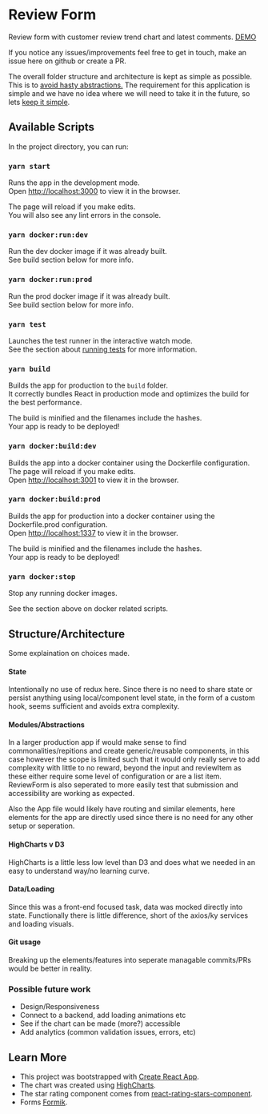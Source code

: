 # Review Form

Review form with customer review trend chart and latest comments. [DEMO](https://productreviews.davidvanzyl.io/)

If you notice any issues/improvements feel free to get in touch, make an issue here on github or create a PR.

The overall folder structure and architecture is kept as simple as possible. This is to [avoid hasty abstractions.](https://kentcdodds.com/blog/aha-programming) The requirement for this application is simple and we have no idea where we will need to
take it in the future, so lets [keep it simple](https://en.wikipedia.org/wiki/KISS_principle).

## Available Scripts

In the project directory, you can run:

### `yarn start`

Runs the app in the development mode.<br />
Open [http://localhost:3000](http://localhost:3000) to view it in the browser.

The page will reload if you make edits.<br />
You will also see any lint errors in the console.

### `yarn docker:run:dev`

Run the dev docker image if it was already built.<br />
See build section below for more info.

### `yarn docker:run:prod`

Run the prod docker image if it was already built.<br />
See build section below for more info.

### `yarn test`

Launches the test runner in the interactive watch mode.<br />
See the section about [running tests](https://facebook.github.io/create-react-app/docs/running-tests) for more information.

### `yarn build`

Builds the app for production to the `build` folder.<br />
It correctly bundles React in production mode and optimizes the build for the best performance.

The build is minified and the filenames include the hashes.<br />
Your app is ready to be deployed!

### `yarn docker:build:dev`

Builds the app into a docker container using the Dockerfile configuration.<br />
The page will reload if you make edits.<br />
Open [http://localhost:3001](http://localhost:3001) to view it in the browser.

### `yarn docker:build:prod`

Builds the app for production into a docker container using the Dockerfile.prod configuration.<br />
Open [http://localhost:1337](http://localhost:1337) to view it in the browser.

The build is minified and the filenames include the hashes.<br />
Your app is ready to be deployed!

### `yarn docker:stop`

Stop any running docker images.

See the section above on docker related scripts.

## Structure/Architecture

Some explaination on choices made.

#### State

Intentionally no use of redux here. Since there is no need to share state or persist anything using local/component level state,
in the form of a custom hook, seems sufficient and avoids extra complexity.

#### Modules/Abstractions

In a larger production app if would make sense to find commonalities/repitions and create generic/reusable components, in this case
however the scope is limited such that it would only really serve to add complexity with little to no reward, beyond the input and reviewItem as these either require some level of configuration or are a list item. ReviewForm is also seperated to more easily test
that submission and accessibility are working as expected.

Also the App file would likely have routing and similar elements, here elements for the app are directly used since there is no
need for any other setup or seperation.

#### HighCharts v D3

HighCharts is a little less low level than D3 and does what we needed in an easy to understand way/no learning curve.

#### Data/Loading

Since this was a front-end focused task, data was mocked directly into state. Functionally there is little difference, short of the
axios/ky services and loading visuals.

#### Git usage

Breaking up the elements/features into seperate managable commits/PRs would be better in reality.

### Possible future work

- Design/Responsiveness
- Connect to a backend, add loading animations etc
- See if the chart can be made (more?) accessible
- Add analytics (common validation issues, errors, etc)

## Learn More

- This project was bootstrapped with [Create React App](https://github.com/facebook/create-react-app).<br />
- The chart was created using [HighCharts](https://www.highcharts.com/docs/index).<br />
- The star rating component comes from [react-rating-stars-component](https://github.com/ertanhasani/react-stars).<br />
- Forms [Formik](https://github.com/formium/formik).<br />
